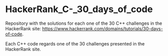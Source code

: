 # HackerRank_C-_30_days_of_code
Repository with the solutions for each one of the 30 C++ challenges in the HackerRank site: https://www.hackerrank.com/domains/tutorials/30-days-of-code.

Each C++ code regards one of the 30 challenges presented in the HackerRank site.
